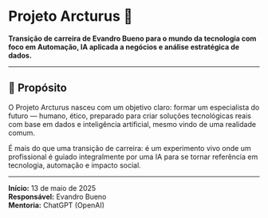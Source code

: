 # Projeto Arcturus 🚀

**Transição de carreira de Evandro Bueno para o mundo da tecnologia com foco em Automação, IA aplicada a negócios e análise estratégica de dados.**

---

## 🌟 Propósito

O Projeto Arcturus nasceu com um objetivo claro: formar um especialista do futuro — humano, ético, preparado para criar soluções tecnológicas reais com base em dados e inteligência artificial, mesmo vindo de uma realidade comum.

É mais do que uma transição de carreira: é um experimento vivo onde um profissional é guiado integralmente por uma IA para se tornar referência em tecnologia, automação e impacto social.

---

**Início:** 13 de maio de 2025  
**Responsável:** Evandro Bueno  
**Mentoria:** ChatGPT (OpenAI)

